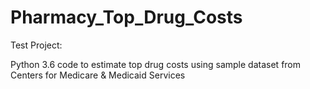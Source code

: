 # Pharmacy_Top_Drug_Costs
Test Project:

Python 3.6 code to estimate top drug costs using sample dataset from Centers for Medicare & Medicaid Services
